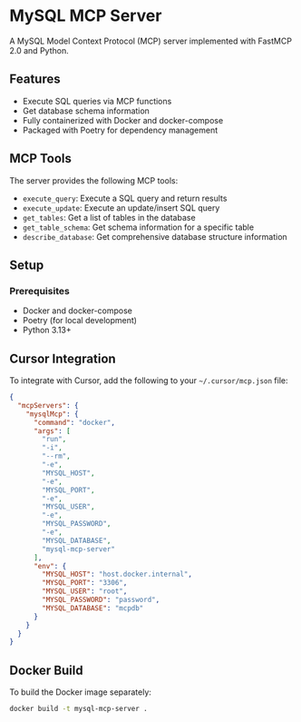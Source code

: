 # MySQL MCP Server

A MySQL Model Context Protocol (MCP) server implemented with FastMCP 2.0 and Python.

## Features

- Execute SQL queries via MCP functions
- Get database schema information
- Fully containerized with Docker and docker-compose
- Packaged with Poetry for dependency management

## MCP Tools

The server provides the following MCP tools:

- `execute_query`: Execute a SQL query and return results
- `execute_update`: Execute an update/insert SQL query
- `get_tables`: Get a list of tables in the database
- `get_table_schema`: Get schema information for a specific table
- `describe_database`: Get comprehensive database structure information

## Setup

### Prerequisites

- Docker and docker-compose
- Poetry (for local development)
- Python 3.13+

## Cursor Integration

To integrate with Cursor, add the following to your `~/.cursor/mcp.json` file:

```json
{
  "mcpServers": {
    "mysqlMcp": {
      "command": "docker",
      "args": [
        "run",
        "-i",
        "--rm",
        "-e",
        "MYSQL_HOST",
        "-e",
        "MYSQL_PORT",
        "-e",
        "MYSQL_USER",
        "-e",
        "MYSQL_PASSWORD",
        "-e",
        "MYSQL_DATABASE",
        "mysql-mcp-server"
      ],
      "env": {
        "MYSQL_HOST": "host.docker.internal",
        "MYSQL_PORT": "3306",
        "MYSQL_USER": "root",
        "MYSQL_PASSWORD": "password",
        "MYSQL_DATABASE": "mcpdb"
      }
    }
  }
}
```

## Docker Build

To build the Docker image separately:

```bash
docker build -t mysql-mcp-server .
```
